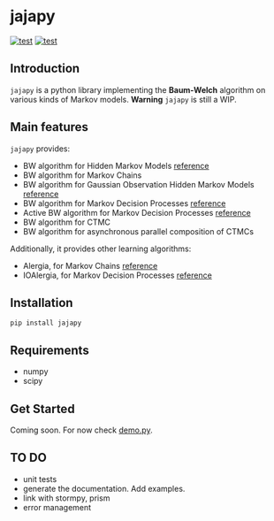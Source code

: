 # jajapy
[![test](https://img.shields.io/github/license/Rapfff/jajapy)](https://en.wikipedia.org/wiki/MIT_License)
[![test](https://img.shields.io/pypi/v/jajapy)](https://pypi.org/project/jajapy/)
## Introduction
`jajapy` is a python library implementing the **Baum-Welch** algorithm on various kinds of Markov models.
**Warning** `jajapy` is still a WIP. 

## Main features
`jajapy` provides:
- BW algorithm for Hidden Markov Models [reference](https://web.ece.ucsb.edu/Faculty/Rabiner/ece259/Reprints/tutorial%20on%20hmm%20and%20applications.pdf)
- BW algorithm for Markov Chains
- BW algorithm for Gaussian Observation Hidden Markov Models [reference](http://www.inass.org/2020/2020022920.pdf)
- BW algorithm for Markov Decision Processes [reference](https://arxiv.org/abs/2110.03014)
- Active BW algorithm for Markov Decision Processes [reference](https://arxiv.org/abs/2110.03014)
- BW algorithm for CTMC
- BW algorithm for asynchronous parallel composition of CTMCs

Additionally, it provides other learning algorithms:
- Alergia, for Markov Chains [reference](https://www.researchgate.net/publication/2543721_Learning_Stochastic_Regular_Grammars_by_Means_of_a_State_Merging_Method/stats)
- IOAlergia, for Markov Decision Processes [reference](https://link.springer.com/content/pdf/10.1007/s10994-016-5565-9.pdf)

## Installation
``pip install jajapy``

## Requirements
- numpy
- scipy

## Get Started
Coming soon. For now check [demo.py](demo.py).

## TO DO
- unit tests
- generate the documentation. Add examples.
- link with stormpy, prism
- error management
